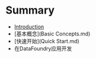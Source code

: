 # Summary

* [Introduction](README.md)
* [基本概念](Basic Concepts.md)
* [快速开始](Quick Start.md)
* 在DataFoundry应用开发

